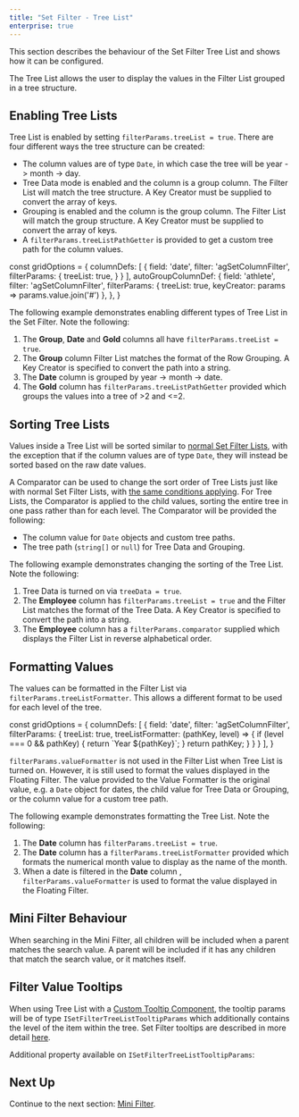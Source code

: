 ```yaml
---
title: "Set Filter - Tree List"
enterprise: true
---
```


This section describes the behaviour of the Set Filter Tree List and shows how it can be configured.

The Tree List allows the user to display the values in the Filter List grouped in a tree structure.

<image-caption src="filter-set-tree-list/resources/set-filter-tree-list.png" alt="Filter Tree List" constrained="true" centered="true"></image-caption>

## Enabling Tree Lists

Tree List is enabled by setting `filterParams.treeList = true`. There are four different ways the tree structure can be created:
- The column values are of type `Date`, in which case the tree will be year -> month -> day.
- Tree Data mode is enabled and the column is a group column. The Filter List will match the tree structure. A Key Creator must be supplied to convert the array of keys.
- Grouping is enabled and the column is the group column. The Filter List will match the group structure. A Key Creator must be supplied to convert the array of keys.
- A `filterParams.treeListPathGetter` is provided to get a custom tree path for the column values.

<interface-documentation interfaceName='ISetFilterParams' names='["treeListPathGetter","keyCreator"]' config='{"description":""}'></interface-documentation>

<snippet>
const gridOptions = {
    columnDefs: [
        {
            field: 'date',
            filter: 'agSetColumnFilter',
            filterParams: {
                treeList: true,
            }
        }
    ],
    autoGroupColumnDef: {
        field: 'athlete',
        filter: 'agSetColumnFilter',
        filterParams: {
            treeList: true,
            keyCreator: params => params.value.join('#')
        },
    },
}
</snippet>

The following example demonstrates enabling different types of Tree List in the Set Filter. Note the following:

1. The **Group**, **Date** and **Gold** columns all have `filterParams.treeList = true`.
2. The **Group** column Filter List matches the format of the Row Grouping. A Key Creator is specified to convert the path into a string.
3. The **Date** column is grouped by year -> month -> date.
4. The **Gold** column has `filterParams.treeListPathGetter` provided which groups the values into a tree of >2 and <=2.

<grid-example title='Filter Tree List' name='filter-tree-list' type='generated' options='{ "enterprise": true, "modules": ["clientside", "setfilter", "menu", "columnpanel", "filterpanel"] }'></grid-example>

## Sorting Tree Lists

Values inside a Tree List will be sorted similar to [normal Set Filter Lists](/filter-set-filter-list/#sorting-filter-lists), with the exception that if the column values are of type `Date`, they will instead be sorted based on the raw date values.

A Comparator can be used to change the sort order of Tree Lists just like with normal Set Filter Lists, with [the same conditions applying](/filter-set-filter-list/#sorting-filter-lists). For Tree Lists, the Comparator is applied to the child values, sorting the entire tree in one pass rather than for each level. The Comparator will be provided the following:
- The column value for `Date` objects and custom tree paths.
- The tree path (`string[]` or `null`) for Tree Data and Grouping.

The following example demonstrates changing the sorting of the Tree List. Note the following:

1. Tree Data is turned on via `treeData = true`.
2. The **Employee** column has `filterParams.treeList = true` and the Filter List matches the format of the Tree Data. A Key Creator is specified to convert the path into a string.
3. The **Employee** column has a `filterParams.comparator` supplied which displays the Filter List in reverse alphabetical order.

<grid-example title='Sorting Tree Lists' name='sorting-tree-lists' type='generated' options='{ "enterprise": true, "modules": ["clientside", "setfilter", "menu", "columnpanel", "filterpanel"] }'></grid-example>

## Formatting Values

The values can be formatted in the Filter List via `filterParams.treeListFormatter`. This allows a different format to be used for each level of the tree.

<interface-documentation interfaceName='ISetFilterParams' names='["treeListFormatter"]' config='{"description":""}'></interface-documentation>

<snippet>
const gridOptions = {
    columnDefs: [
        {
            field: 'date',
            filter: 'agSetColumnFilter',
            filterParams: {
                treeList: true,
                treeListFormatter: (pathKey, level) => {
                    if (level === 0 && pathKey) {
                        return `Year ${pathKey}`;
                    }
                    return pathKey;
                }
            }
        }
    ],
}
</snippet>

`filterParams.valueFormatter` is not used in the Filter List when Tree List is turned on. However, it is still used to format the values displayed in the Floating Filter. The value provided to the Value Formatter is the original value, e.g. a `Date` object for dates, the child value for Tree Data or Grouping, or the column value for a custom tree path.

The following example demonstrates formatting the Tree List. Note the following:

1. The **Date** column has `filterParams.treeList = true`.
2. The **Date** column has a `filterParams.treeListFormatter` provided which formats the numerical month value to display as the name of the month.
3. When a date is filtered in the **Date** column , `filterParams.valueFormatter` is used to format the value displayed in the Floating Filter.

<grid-example title='Formatting Tree List Values' name='formatting-tree-list-values' type='generated' options='{ "enterprise": true, "modules": ["clientside", "setfilter", "menu", "columnpanel", "filterpanel"] }'></grid-example>

## Mini Filter Behaviour

 When searching in the Mini Filter, all children will be included when a parent matches the search value. A parent will be included if it has any children that match the search value, or it matches itself.

## Filter Value Tooltips

When using Tree List with a [Custom Tooltip Component](/component-tooltip/), the tooltip params will be of type `ISetFilterTreeListTooltipParams` which additionally contains the level of the item within the tree. Set Filter tooltips are described in more detail [here](/filter-set-filter-list/#filter-value-tooltips).

Additional property available on `ISetFilterTreeListTooltipParams`:

<interface-documentation interfaceName='ISetFilterTreeListTooltipParams' names='["level"]' config='{"description":""}'></interface-documentation>

## Next Up

Continue to the next section: [Mini Filter](/filter-set-mini-filter/).

